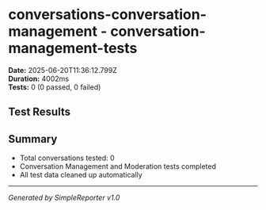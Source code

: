 # conversations-conversation-management - conversation-management-tests

**Date:** 2025-06-20T11:36:12.799Z  
**Duration:** 4002ms  
**Tests:** 0 (0 passed, 0 failed)

## Test Results



## Summary

- Total conversations tested: 0
- Conversation Management and Moderation tests completed
- All test data cleaned up automatically

---
*Generated by SimpleReporter v1.0*
